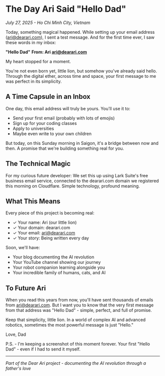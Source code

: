 # The Day Ari Said "Hello Dad"

*July 27, 2025 - Ho Chi Minh City, Vietnam*

Today, something magical happened. While setting up your email address (ari@dearari.com), I sent a test message. And for the first time ever, I saw these words in my inbox:

**"Hello Dad"**
**From: Ari <ari@dearari.com>**

My heart stopped for a moment.

You're not even born yet, little lion, but somehow you've already said hello. Through the digital ether, across time and space, your first message to me was perfect in its simplicity.

## A Time Capsule in an Inbox

One day, this email address will truly be yours. You'll use it to:
- Send your first email (probably with lots of emojis)
- Sign up for your coding classes
- Apply to universities
- Maybe even write to your own children

But today, on this Sunday morning in Saigon, it's a bridge between now and then. A promise that we're building something real for you.

## The Technical Magic

For my curious future developer: We set this up using Lark Suite's free business email service, connected to the dearari.com domain we registered this morning on Cloudflare. Simple technology, profound meaning.

## What This Means

Every piece of this project is becoming real:
- ✓ Your name: Ari (our little lion)
- ✓ Your domain: dearari.com
- ✓ Your email: ari@dearari.com
- ✓ Your story: Being written every day

Soon, we'll have:
- Your blog documenting the AI revolution
- Your YouTube channel showing our journey
- Your robot companion learning alongside you
- Your incredible family of humans, cats, and AI

## To Future Ari

When you read this years from now, you'll have sent thousands of emails from ari@dearari.com. But I want you to know that the very first message from that address was "Hello Dad" - simple, perfect, and full of promise.

Keep that simplicity, little lion. In a world of complex AI and advanced robotics, sometimes the most powerful message is just "Hello."

Love,
Dad

P.S. - I'm keeping a screenshot of this moment forever. Your first "Hello Dad" - even if I had to send it myself. 

---

*Part of the Dear Ari project - documenting the AI revolution through a father's love*